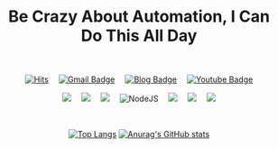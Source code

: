 <div align = "center">
  <h1><strong>Be Crazy About Automation, I Can Do This All Day</strong></h1><br>
</div>
<div align = "center">
<!--   (　) 전각문자(띄어쓰기)-->
  
  [![Hits](https://hits.seeyoufarm.com/api/count/incr/badge.svg?url=https%3A%2F%2Fgithub.com%2Ffirstquarter-J&count_bg=%2379C83D&title_bg=%23555555&icon=&icon_color=%23E7E7E7&title=hits&edge_flat=false)](https://hits.seeyoufarm.com)　
  [![Gmail Badge](https://img.shields.io/badge/Gmail-d14836?style=flat&logo=Gmail&logoColor=white&link=mailto:firstquarter88@gmail.com)](mailto:firstquarter88@gmail.com)　
  [![Blog Badge](http://img.shields.io/badge/-Blog-green?style=flat&logo=Bloglovin&link=https://firstquarter.tistory.com/)](https://firstquarter.tistory.com/)　
  [![Youtube Badge](https://img.shields.io/badge/Youtube-ff0000?style=flat&logo=youtube&link=https://www.youtube.com/channel/UCZbgw-o-kYIwYlqOWIXmH3Q)](https://www.youtube.com/channel/UCZbgw-o-kYIwYlqOWIXmH3Q)

</div>

<div align = "center">
<!--   <img src="https://img.shields.io/badge/Gmail-D14836?style=for-the-badge&logo=gmail&logoColor=white"/>
  <img src="https://img.shields.io/badge/JavaScript-F7DF1E?style=for-the-badge&logo=javascript&logoColor=black"/>
  <img src="https://img.shields.io/badge/HTML5-E34F26?style=for-the-badge&logo=html5&logoColor=white"/>
  <img src="https://img.shields.io/badge/CSS3-1572B6?style=for-the-badge&logo=css3&logoColor=white"/>
  <img src="https://img.shields.io/badge/TypeScript-007ACC?style=for-the-badge&logo=typescript&logoColor=white"/>
  <img src="https://img.shields.io/badge/MongoDB-4EA94B?style=for-the-badge&logo=mongodb&logoColor=white"/>
  <img src="https://img.shields.io/badge/MySQL-00000F?style=for-the-badge&logo=mysql&logoColor=white"/>
  <img src=""/>
  <img alt="NodeJS" src="https://img.shields.io/badge/node.js-%2343853D.svg?style=for-the-badge&logo=node-dot-js&logoColor=white"/>
  <img alt="NodeJS" src="https://img.shields.io/badge/node.js-%2343853D.svg?style=flat&logo=node-dot-js&logoColor=white"/> -->

  
  <img src="https://img.shields.io/badge/HTML-E34F26?style=flat&logo=HTML5&logoColor=white"/>　
  <img src="https://img.shields.io/badge/CSS-1572B6?style=flat&logo=CSS3&logoColor=white"/>　
  <img src="https://img.shields.io/badge/JavaScript-F7DF1E?style=flat&logo=JavaScript&logoColor=white"/>　
  <img alt="NodeJS" src="https://img.shields.io/badge/node.js-%2343853D.svg?style=flat&logo=node-dot-js&logoColor=white"/>　
  <img src="https://img.shields.io/badge/Python-3776AB?style=flat&logo=Python&logoColor=white"/>　
  <img src="https://img.shields.io/badge/MongoDB-47A248?style=flat&logo=MongoDB&logoColor=white"/>　
  <img src="https://img.shields.io/badge/MySQL-4479A1?style=flat&logo=MySQL&logoColor=white"/>　
<!--   <img src="https://img.shields.io/badge/Git-F05032?style=flat&logo=Git&logoColor=white"/> -->
</div>

<br>

<div align="center">
  
  [![Top Langs](https://github-readme-stats.vercel.app/api/top-langs/?username=firstquarter-J&layout=compact&hide=PowerShell&langs_count=6&theme=react&card_width=410)](https://github.com/firstquarter-J/github-readme-stats)
  [![Anurag's GitHub stats](https://github-readme-stats.vercel.app/api?username=firstquarter-J&theme=react&hide=prs&count_private=true&show_icons=true)](https://github.com/firstquarter-J/github-readme-stats)
  
</div>
